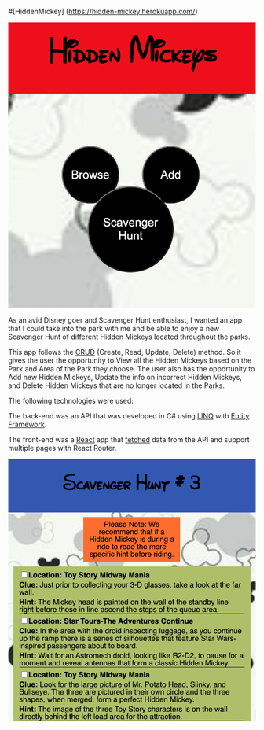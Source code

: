 #[HiddenMickey] (https://hidden-mickey.herokuapp.com/)

![Getting Started](home-page.png)

As an avid Disney goer and Scavenger Hunt enthusiast, I wanted an app that I could take into the park with me and be able to enjoy a new Scavenger Hunt of different Hidden Mickeys located throughout the parks.

This app follows the [CRUD](https://developer.mozilla.org/en-US/docs/Glossary/CRUD) (Create, Read, Update, Delete) method. So it gives the user the opportunity to View all the Hidden Mickeys based on the Park and Area of the Park they choose. The user also has the opportunity to Add new Hidden Mickeys, Update the info on incorrect Hidden Mickeys, and Delete Hidden Mickeys that are no longer located in the Parks.

The following technologies were used:

The back-end was an API that was developed in C# using [LINQ](https://docs.microsoft.com/en-us/dotnet/csharp/programming-guide/concepts/linq/) with [Entity Framework](https://docs.microsoft.com/en-us/dotnet/framework/data/adonet/ef/overview).

The front-end was a [React](https://reactjs.org/) app that [fetched](https://handbook.suncoast.io/lessons/misc-quick-reference/js-fetch) data from the API and support multiple pages with React Router.

![Getting Started](hunt-page.png)
